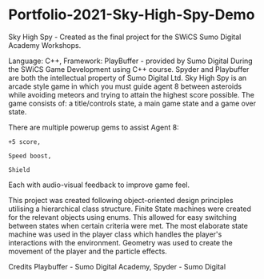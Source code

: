# Portfolio-2021-Sky-High-Spy-Demo
Sky High Spy - Created as the final project for the SWiCS Sumo Digital Academy Workshops.

Language: C++, Framework: PlayBuffer - provided by Sumo Digital During the SWiCS Game Development using C++ course. Spyder and Playbuffer are both the intellectual property of Sumo Digital Ltd. 
Sky High Spy is an arcade style game in which you must guide agent 8 between asteroids while avoiding meteors and trying to attain the highest score possible. 
The game consists of: a title/controls state, a main game state and a game over state. 

There are multiple powerup gems to assist Agent 8:
    
    +5 score,
    
    Speed boost,
    
    Shield
    
Each with audio-visual feedback to improve game feel.

This project was created following object-oriented design principles utilising a hierarchical class structure. Finite State machines were created for the relevant objects using enums. This allowed for easy switching between states when certain criteria were met. The most elaborate state machine was used in the player class which handles the player's interactions with the environment. Geometry was used to create the movement of the player and the particle effects.

Credits Playbuffer - Sumo Digital Academy, Spyder - Sumo Digital
